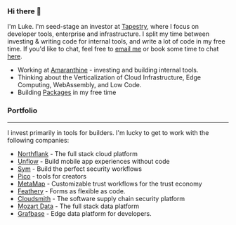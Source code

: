 ### Hi there 👋

I'm Luke. I'm seed-stage an investor at [Tapestry](https://tapestry.vc), where I focus on developer tools, enterprise and infrastructure. I split my time between investing & writing code for internal tools, and write a lot of code in my free time. If you'd like to chat, feel free to [email me](mailto:luke@amaranthine.com) or book some time to chat [here](https://calendly.com/byrneml).

- Working at [Amaranthine](https://amaranthine.com) - investing and building internal tools.
- Thinking about the Verticalization of Cloud Infrastructure, Edge Computing, WebAssembly, and Low Code.
- Building [Packages](https://packages.so) in my free time

### Portfolio
---
I invest primarily in tools for builders. I'm lucky to get to work with the following companies:

- [Northflank](https://northflank.com) - The full stack cloud platform
- [Unflow](https://unflow.com) - Build mobile app experiences without code
- [Sym](https://symops.com) - Build the perfect security workflows
- [Pico](https://trypico.com) - tools for creators
- [MetaMap](https://metamap.com) - Customizable trust workflows for the trust economy
- [Feathery](https://feathery.io) - Forms as flexible as code.
- [Cloudsmith](https://cloudsmith.com) -  The software supply chain security platform
- [Mozart Data](https://mozartdata.com) - The full stack data platform
- [Grafbase](https://grafbase.com) - Edge data platform for developers.
